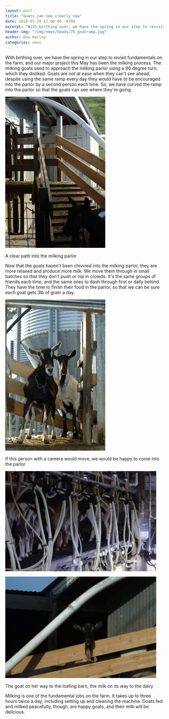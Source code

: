 ```yaml
---
layout: post
title: "Goats can see clearly now"
date: 2010-05-20 12:00:00 -0700
excerpt: "With birthing over, we have the spring in our step to revisit fundamentals on the farm, and our ..."
header-img: "/img/news/heads/75_goatramp.jpg"
author: Dee Harley
categories: news
---
```

With birthing over, we have the spring in our step to revisit
fundamentals on the farm, and our major project this May has been the
milking process. The milking goats used to approach the milking parlor
using a 90 degree turn, which they disliked. Goats are not at ease
when they can't see ahead; despite using the same ramp every day they
would have to be encouraged into the parlor by a second person each
time. So, we have curved the ramp into the parlor so that the goats
can see where they're going.

![image](/img/news/75_goatramp.jpg)

A clear path into the milking parlor

Now that the goats haven't been chivvied into the milking parlor, they
are more relaxed and produce more milk. We move them through in small
batches so that they don't push or nip in crowds. It's the same groups
of friends each time, and the same ones to dash through first or dally
behind. They have the time to finish their food in the parlor, so that
we can be sure each goat gets 3lb of grain a day.

![image](/img/news/75_goatsenter2.jpg)

If this person with a camera would move, we would be happy to come
into the parlor

![image](/img/news/75_goatsmilking.jpg)

![image](/img/news/75_goatmilkpipe.jpg)

The goat on her way to the loafing barn, the milk on its way to the
dairy

Milking is one of the fundamental jobs on the farm. It takes up to
three hours twice a day, including setting up and cleaning the
machine. Goats fed and milked peacefully, though, are happy goats, and
their milk will be delicious.



